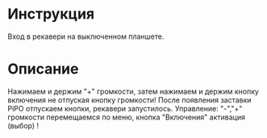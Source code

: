 # Инструкция #

Вход в рекавери на выключенном планшете.


# Описание #

Нажимаем и держим "+" громкости, затем нажимаем и держим кнопку включения не отпуская кнопку громкости! После появления заставки PiPO отпускаем кнопки, рекавери запустилось.
Управление: "-","+" громкости перемещаемся по меню, кнопка "Включения" активация (выбор) !